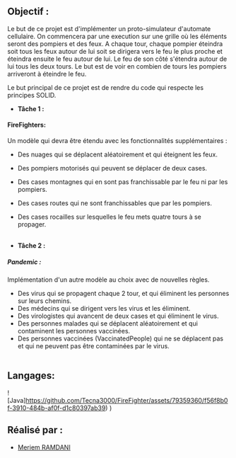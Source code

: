 
## Objectif :
Le but de ce projet est d'implémenter un proto-simulateur d'automate cellulaire. On commencera par une
execution sur une grille où les éléments seront des pompiers et des feux. A chaque tour, chaque pompier
éteindra soit tous les feux autour de lui soit se dirigera vers le feu le plus proche et éteindra ensuite le feu autour de lui. Le feu de son côté s'étendra autour de lui tous les deux tours. Le but est de voir en combien de tours les pompiers arriveront à éteindre le feu.

Le but principal de ce projet est de rendre du code qui respecte les principes SOLID.

- <strong>Tâche 1 : </strong><br>
  
 #### FireFighters:
 Un modèle qui devra être étendu avec les fonctionnalités supplémentaires :

- Des nuages qui se déplacent aléatoirement et qui éteignent les feux.
- Des pompiers motorisés qui peuvent se déplacer de deux cases.
- Des cases montagnes qui en sont pas franchissable par le feu ni par les pompiers.
- Des cases routes qui ne sont franchissables que par les pompiers.
- Des cases rocailles sur lesquelles le feu mets quatre tours à se propager.
 <br><br>

- <strong>Tâche 2 : </strong><br>

##### Pandemic :
Implémentation d'un autre modèle au choix avec de nouvelles règles.

- Des virus qui se propagent chaque 2 tour, et qui éliminent les personnes sur leurs chemins.
- Des médecins qui se dirigent vers les virus et les éliminent.
- Des virologistes qui avancent de deux cases et qui éliminent le virus.
- Des personnes malades qui se déplacent aléatoirement et qui contaminent les personnes vaccinées.
- Des personnes vaccinées (VaccinatedPeople) qui ne se déplacent pas et qui ne peuvent pas être contaminées par le virus.
<br> <br>

## Langages:
![Java]https://github.com/Tecna3000/FireFighter/assets/79359360/f56f8b0f-3910-484b-af0f-d1c80397ab39)
)

## Réalisé par :
* [Meriem RAMDANI](https://github.com/Tecna3000/)

